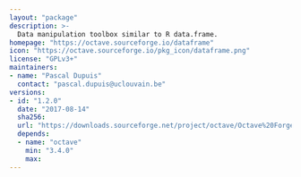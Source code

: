 ```yaml
---
layout: "package"
description: >-
  Data manipulation toolbox similar to R data.frame.
homepage: "https://octave.sourceforge.io/dataframe"
icon: "https://octave.sourceforge.io/pkg_icon/dataframe.png"
license: "GPLv3+"
maintainers:
- name: "Pascal Dupuis"
  contact: "pascal.dupuis@uclouvain.be"
versions:
- id: "1.2.0"
  date: "2017-08-14"
  sha256:
  url: "https://downloads.sourceforge.net/project/octave/Octave%20Forge%20Packages/Individual%20Package%20Releases/dataframe-1.2.0.tar.gz"
  depends:
  - name: "octave"
    min: "3.4.0"
    max:
---
```

